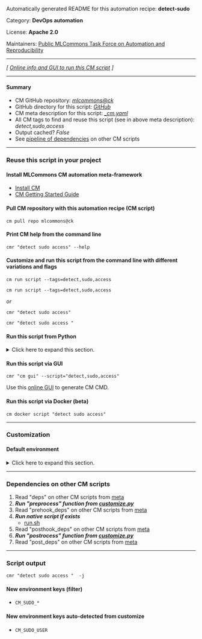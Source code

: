 Automatically generated README for this automation recipe: **detect-sudo**

Category: **DevOps automation**

License: **Apache 2.0**

Maintainers: [Public MLCommons Task Force on Automation and Reproducibility](https://github.com/mlcommons/ck/blob/master/docs/taskforce.md)

---
*[ [Online info and GUI to run this CM script](https://access.cknowledge.org/playground/?action=scripts&name=detect-sudo,1d47ffc556e248dc) ]*

---
#### Summary

* CM GitHub repository: *[mlcommons@ck](https://github.com/mlcommons/ck/tree/dev/cm-mlops)*
* GitHub directory for this script: *[GitHub](https://github.com/mlcommons/ck/tree/dev/cm-mlops/script/detect-sudo)*
* CM meta description for this script: *[_cm.yaml](_cm.yaml)*
* All CM tags to find and reuse this script (see in above meta description): *detect,sudo,access*
* Output cached? *False*
* See [pipeline of dependencies](#dependencies-on-other-cm-scripts) on other CM scripts


---
### Reuse this script in your project

#### Install MLCommons CM automation meta-framework

* [Install CM](https://access.cknowledge.org/playground/?action=install)
* [CM Getting Started Guide](https://github.com/mlcommons/ck/blob/master/docs/getting-started.md)

#### Pull CM repository with this automation recipe (CM script)

```cm pull repo mlcommons@ck```

#### Print CM help from the command line

````cmr "detect sudo access" --help````

#### Customize and run this script from the command line with different variations and flags

`cm run script --tags=detect,sudo,access`

`cm run script --tags=detect,sudo,access `

*or*

`cmr "detect sudo access"`

`cmr "detect sudo access " `


#### Run this script from Python

<details>
<summary>Click here to expand this section.</summary>

```python

import cmind

r = cmind.access({'action':'run'
                  'automation':'script',
                  'tags':'detect,sudo,access'
                  'out':'con',
                  ...
                  (other input keys for this script)
                  ...
                 })

if r['return']>0:
    print (r['error'])

```

</details>


#### Run this script via GUI

```cmr "cm gui" --script="detect,sudo,access"```

Use this [online GUI](https://cKnowledge.org/cm-gui/?tags=detect,sudo,access) to generate CM CMD.

#### Run this script via Docker (beta)

`cm docker script "detect sudo access" `

___
### Customization

#### Default environment

<details>
<summary>Click here to expand this section.</summary>

These keys can be updated via `--env.KEY=VALUE` or `env` dictionary in `@input.json` or using script flags.


</details>

___
### Dependencies on other CM scripts


  1. Read "deps" on other CM scripts from [meta](https://github.com/mlcommons/ck/tree/dev/cm-mlops/script/detect-sudo/_cm.yaml)
  1. ***Run "preprocess" function from [customize.py](https://github.com/mlcommons/ck/tree/dev/cm-mlops/script/detect-sudo/customize.py)***
  1. Read "prehook_deps" on other CM scripts from [meta](https://github.com/mlcommons/ck/tree/dev/cm-mlops/script/detect-sudo/_cm.yaml)
  1. ***Run native script if exists***
     * [run.sh](https://github.com/mlcommons/ck/tree/dev/cm-mlops/script/detect-sudo/run.sh)
  1. Read "posthook_deps" on other CM scripts from [meta](https://github.com/mlcommons/ck/tree/dev/cm-mlops/script/detect-sudo/_cm.yaml)
  1. ***Run "postrocess" function from [customize.py](https://github.com/mlcommons/ck/tree/dev/cm-mlops/script/detect-sudo/customize.py)***
  1. Read "post_deps" on other CM scripts from [meta](https://github.com/mlcommons/ck/tree/dev/cm-mlops/script/detect-sudo/_cm.yaml)

___
### Script output
`cmr "detect sudo access "  -j`
#### New environment keys (filter)

* `CM_SUDO_*`
#### New environment keys auto-detected from customize

* `CM_SUDO_USER`